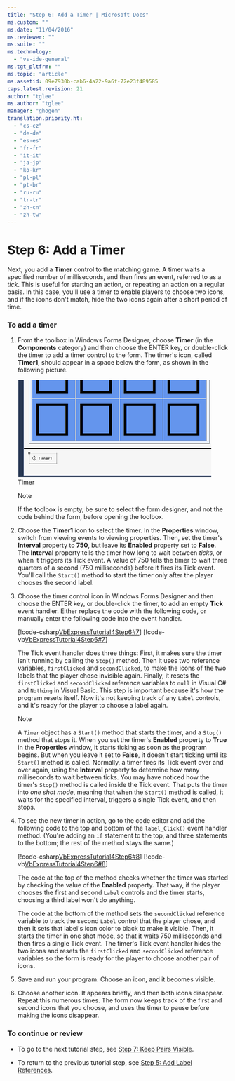 ```yaml
---
title: "Step 6: Add a Timer | Microsoft Docs"
ms.custom: ""
ms.date: "11/04/2016"
ms.reviewer: ""
ms.suite: ""
ms.technology: 
  - "vs-ide-general"
ms.tgt_pltfrm: ""
ms.topic: "article"
ms.assetid: 09e7930b-cab6-4a22-9a6f-72e23f489585
caps.latest.revision: 21
author: "tglee"
ms.author: "tglee"
manager: "ghogen"
translation.priority.ht: 
  - "cs-cz"
  - "de-de"
  - "es-es"
  - "fr-fr"
  - "it-it"
  - "ja-jp"
  - "ko-kr"
  - "pl-pl"
  - "pt-br"
  - "ru-ru"
  - "tr-tr"
  - "zh-cn"
  - "zh-tw"
---
```

# Step 6: Add a Timer
Next, you add a **Timer** control to the matching game. A timer waits a specified number of milliseconds, and then fires an event, referred to as a *tick*. This is useful for starting an action, or repeating an action on a regular basis. In this case, you'll use a timer to enable players to choose two icons, and if the icons don't match, hide the two icons again after a short period of time.  
  
### To add a timer  
  
1.  From the toolbox in Windows Forms Designer, choose **Timer** (in the **Components** category) and then choose the ENTER key, or double-click the timer to add a timer control to the form. The timer's icon, called **Timer1**, should appear in a space below the form, as shown in the following picture.  
  
     ![Timer](../ide/media/express_timer.png "Express_Timer")  
Timer  
  
    > [!NOTE]
    >  If the toolbox is empty, be sure to select the form designer, and not the code behind the form, before opening the toolbox.  
  
2.  Choose the **Timer1** icon to select the timer. In the **Properties** window, switch from viewing events to viewing properties. Then, set the timer's **Interval** property to **750**, but leave its **Enabled** property set to **False**. The **Interval** property tells the timer how long to wait between *ticks*, or when it triggers its Tick event. A value of 750 tells the timer to wait three quarters of a second (750 milliseconds) before it fires its Tick event. You'll call the `Start()` method to start the timer only after the player chooses the second label.  
  
3.  Choose the timer control icon in Windows Forms Designer and then choose the ENTER key, or double-click the timer, to add an empty **Tick** event handler. Either replace the code with the following code, or manually enter the following code into the event handler.  
  
     [!code-csharp[VbExpressTutorial4Step6#7](../ide/codesnippet/CSharp/step-6-add-a-timer_1.cs)]
     [!code-vb[VbExpressTutorial4Step6#7](../ide/codesnippet/VisualBasic/step-6-add-a-timer_1.vb)]  
  
     The Tick event handler does three things: First, it makes sure the timer isn't running by calling the `Stop()` method. Then it uses two reference variables, `firstClicked` and `secondClicked`, to make the icons of the two labels that the player chose invisible again. Finally, it resets the `firstClicked` and `secondClicked` reference variables to `null` in Visual C# and `Nothing` in Visual Basic. This step is important because it's how the program resets itself. Now it's not keeping track of any `Label` controls, and it's ready for the player to choose a label again.  
  
    > [!NOTE]
    >  A `Timer` object has a `Start()` method that starts the timer, and a `Stop()` method that stops it. When you set the timer's **Enabled** property to **True** in the **Properties** window, it starts ticking as soon as the program begins. But when you leave it set to **False**, it doesn't start ticking until its `Start()` method is called. Normally, a timer fires its Tick event over and over again, using the **Interval** property to determine how many milliseconds to wait between ticks. You may have noticed how the timer's `Stop()` method is called inside the Tick event. That puts the timer into *one shot mode*, meaning that when the `Start()` method is called, it waits for the specified interval, triggers a single Tick event, and then stops.  
  
4.  To see the new timer in action, go to the code editor and add the following code to the top and bottom of the `label_Click()` event handler method. (You're adding an `if` statement to the top, and three statements to the bottom; the rest of the method stays the same.)  
  
     [!code-csharp[VbExpressTutorial4Step6#8](../ide/codesnippet/CSharp/step-6-add-a-timer_2.cs)]
     [!code-vb[VbExpressTutorial4Step6#8](../ide/codesnippet/VisualBasic/step-6-add-a-timer_2.vb)]  
  
     The code at the top of the method checks whether the timer was started by checking the value of the **Enabled** property. That way, if the player chooses the first and second `Label` controls and the timer starts, choosing a third label won't do anything.  
  
     The code at the bottom of the method sets the `secondClicked` reference variable to track the second `Label` control that the player chose, and then it sets that label's icon color to black to make it visible. Then, it starts the timer in one shot mode, so that it waits 750 milliseconds and then fires a single Tick event. The timer's Tick event handler hides the two icons and resets the `firstClicked` and `secondClicked` reference variables so the form is ready for the player to choose another pair of icons.  
  
5.  Save and run your program. Choose an icon, and it becomes visible.  
  
6.  Choose another icon. It appears briefly, and then both icons disappear. Repeat this numerous times. The form now keeps track of the first and second icons that you choose, and uses the timer to pause before making the icons disappear.  
  
### To continue or review  
  
-   To go to the next tutorial step, see [Step 7: Keep Pairs Visible](../ide/step-7-keep-pairs-visible.md).  
  
-   To return to the previous tutorial step, see [Step 5: Add Label References](../ide/step-5-add-label-references.md).
